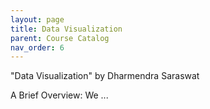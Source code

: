 ```yaml
---
layout: page
title: Data Visualization
parent: Course Catalog
nav_order: 6
---
```


"Data Visualization" by Dharmendra Saraswat

A Brief Overview:
We ...
